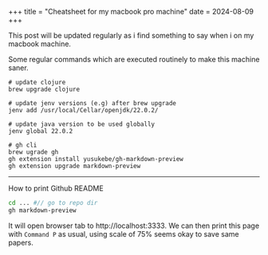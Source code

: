+++
title = "Cheatsheet for my macbook pro machine"
date = 2024-08-09
+++

This post will be updated regularly as i find something to say when i on my
macbook machine.

Some regular commands which are executed routinely to make this machine saner.

```shell
# update clojure
brew upgrade clojure

# update jenv versions (e.g) after brew upgrade
jenv add /usr/local/Cellar/openjdk/22.0.2/

# update java version to be used globally
jenv global 22.0.2

# gh cli
brew ugrade gh
gh extension install yusukebe/gh-markdown-preview
gh extension upgrade markdown-preview
```

---

How to print Github README

```bash
cd ... #// go to repo dir
gh markdown-preview
```

It will open browser tab to http://localhost:3333. We can then print this page
with `Command P` as usual, using scale of 75% seems okay to save same papers.

